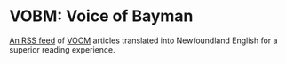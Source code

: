 # VOBM: Voice of Bayman
[An RSS feed](https://djrideout.github.io/VOBM/rss.xml) of [VOCM](https://www.vocm.com/) articles translated into Newfoundland English for a superior reading experience.
